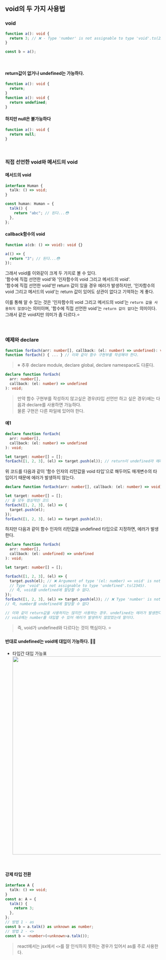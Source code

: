 ## void의 두 가지 사용법

### void

```ts
function a(): void {
  return 3; // ❌ - Type 'number' is not assignable to type 'void'.ts(2322)
}

const b = a();
```

<br />

#### return값이 없거나 undefined는 가능하다.

```ts
function a(): void {
  return;
}
function a(): void {
  return undefined;
}
```

#### 하지만 null은 불가능하다

```ts
function a(): void {
  return null;
}
```

<br />

### 직접 선언한 void와 메서드의 void

#### 메서드의 void

```ts
interface Human {
  talk: () => void;
}

const human: Human = {
  talk() {
    return "abc"; // 된다...😳
  },
};
```

#### callback함수의 void

```ts
function a(cb: () => void): void {}

a(() => {
  return "3"; // 된다...😳
});
```

그래서 void를 이와같이 크게 두 가지로 볼 수 있다.<br />
'함수에 직접 선언한 void'와 '인자함수의 void 그리고 메서드의 void'.<br />
'함수에 직접 선언한 void'만 return 값이 있을 경우 에러가 발생하지만, '인자함수의 void 그리고 메서드의 void'는 return 값이 있어도 상관이 없다고 기억하는 게 좋다.<br />

이를 통해 알 수 있는 것은 '인자함수의 void 그리고 메서드의 void'는 `return 값을 사용하지 않겠다`는 의미이며, '함수에 직접 선언한 void'는 `return 값이 없다`는 의미이다. 그래서 같은 void지만 의미가 좀 다르다.⭐️<br />

<br />

### 예제와 declare

```ts
function forEach(arr: number[], callback: (el: number) => undefined): void;
function forEach() { ... } // 이와 같이 함수 구현부를 작성해야 한다.
```

> ※ 추후 declare module, declare global, declare namespace도 다룬다.

```ts
declare function forEach(
  arr: number[],
  callback: (el: number) => undefined
): void;
```

> 만약 함수 구현부를 작성하지 않고싶은 경우(타입 선언만 하고 싶은 경우)에는 다음과 declare를 사용하면 가능하다.<br /> 
> 물론 구현은 다른 파일에 있어야 한다.<br />

#### 예1

```ts
declare function forEach(
  arr: number[],
  callback: (el: number) => undefined
): void;

let target: number[] = [];
forEach([1, 2, 3], (el) => target.push(el)); // return이 undefined라 에러가 발생한다(number를 undefined에 할당할 수 없음)
```

위 코드를 다음과 같이 '함수 인자의 리턴값을 void 타입'으로 해두어도 매개변수의 타입이기 때문에 에러가 발생하지 않는다.

```ts
declare function forEach(arr: number[], callback: (el: number) => void): void;

let target: number[] = [];
// 둘 모두 정상적인 코드
forEach([1, 2, 3], (el) => {
  target.push(el);
});
forEach([1, 2, 3], (el) => target.push(el));
```

하지만 다음과 같이 함수 인자의 리턴값을 undefined 타입으로 지정하면, 에러가 발생한다.

```ts
declare function forEach(
  arr: number[],
  callback: (el: undefined) => undefined
): void;

let target: number[] = [];

forEach([1, 2, 3], (el) => {
  target.push(el); // ❌ Argument of type '(el: number) => void' is not assignable to parameter of type '(el: number) => undefined'. 
  // Type 'void' is not assignable to type 'undefined'.ts(2345). 
  // 즉, void를 undefined에 할당할 수 없다.
});
forEach([1, 2, 3], (el) => target.push(el)); // ❌ Type 'number' is not assignable to type 'undefined'.ts(2322). 
// 즉, number를 undefined에 할당할 수 없다

// 이와 같이 return값을 사용하지는 않지만 사용하는 경우. undefined는 에러가 발생한다.
// void에는 number를 대입할 수 있어 에러가 발생하지 않았었는데 말이다.
```

> 즉, void가 undefined와 다르다는 것이 핵심이다. ⭐️

#### 반대로 undefined는 void에 대입이 가능하다. 😵‍💫

- 타입간 대입 가능표<br />
  <img width="640" src="https://user-images.githubusercontent.com/19165916/197490243-1f382c15-e941-4326-8780-1ce91fa81bf4.png" /><br />

<br />

#### 강제 타입 전환

```ts
interface A {
  talk: () => void;
}
const a: A = {
  talk() {
    return 3;
  },
};
// 방법 1 - as
const b = a.talk() as unknown as number;
// 방법 2 - <>
const b = <number>(<unknown>a.talk());
```

> react에서는 jsx에서 `<>`를 잘 인식하지 못하는 경우가 있어서 as를 주로 사용한다.
